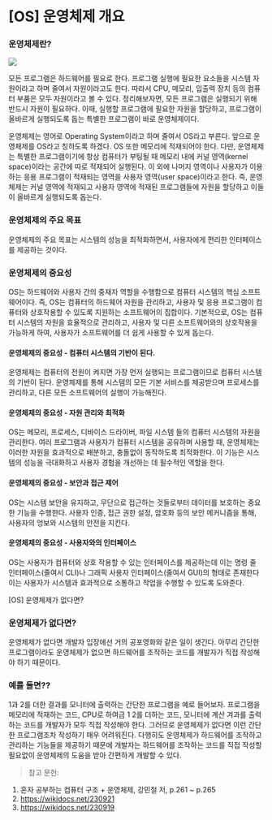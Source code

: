 # [OS] 운영체제 개요

### 운영체제란?

![](https://velog.velcdn.com/images/chrios99/post/cc1e4f9c-1bb0-47ba-9e60-54caa40bc920/image.png)

모든 프로그램은 하드웨어를 필요로 한다. 프로그램 실행에 필요한 요소들을 시스템 자원이라고 하며 줄여서 자원이라고도 한다. 따라서 CPU, 메모리, 입출력 장치 등의 컴퓨터 부품은 모두 자원이라고 볼 수 있다. 정리해보자면, 모든 프로그램은 실행되기 위해 반드시 자원이 필요하다. 이때, 실행할 프로그램에 필요한 자원을 할당하고, 프로그램이 올바르게 실행되도록 돕는 특별한 프로그램이 바로 운영체제이다.

운영체제는 영어로 Operating System이라고 하며 줄여서 OS라고 부른다. 앞으로 운영체제를 OS라고 칭하도록 하겠다. OS 또한 메모리에 적재되어야 한다. 다만, 운영체제는 특별한 프로그램이기에 항상 컴퓨터가 부팅될 때 메모리 내에 커널 영역(kernel space)이라는 공간에 따로 적재되어 실행된다. 이 외에 나머지 영역이나 사용자가 이용하는 응용 프로그램이 적재되는 영역을 사용자 영역(user space)이라고 한다. 즉, 운영체제는 커널 영역에 적재되고 사용자 영역에 적재된 프로그램들에 자원을 할당하고 이들이 올바르게 실행되도록 돕는다.

### 운영체제의 주요 목표
운영체제의 주요 목표는 시스템의 성능을 최적화하면서, 사용자에게 편리한 인터페이스를 제공하는 것이다.

### 운영체제의 중요성
OS는 하드웨어와 사용자 간의 중재자 역할을 수행함으로 컴퓨터 시스템의 핵심 소프트웨어이다. 즉, OS는 컴퓨터의 하드웨어 자원을 관리하고, 사용자 및 응용 프로그램이 컴퓨터와 상호작용할 수 있도록 지원하는 소프트웨어의 집합이다. 기본적으로, OS는 컴퓨터 시스템의 자원을 효율적으로 관리하고, 사용자 및 다른 소프트웨어와의 상호작용을 가능하게 하여, 사용자가 소프트웨어를 더 쉽게 사용할 수 있게 돕는다.

#### 운영체제의 중요성 - 컴퓨터 시스템의 기반이 된다.
운영체제는 컴퓨터의 전원이 켜지면 가장 먼저 실행되는 프로그램이므로 컴퓨터 시스템의 기반이 된다. 운영체제를 통해 시스템의 모든 기본 서비스를 제공받으며 프로세스를 관리하고, 다른 모든 소프트웨어의 실행이 가능해진다.

#### 운영체제의 중요성 - 자원 관리와 최적화
OS는 메모리, 프로세스, 디바이스 드라이버, 파일 시스템 들의 컴퓨터 시스템의 자원을 관리한다. 여러 프로그램과 사용자가 컴퓨터 시스템을 공유하며 사용할 때, 운영체제는 이러한 자원을 효과적으로 배분하고, 충돌없이 동작하도록 최적화한다. 이 기능은 시스템의 성능을 극대화하고 사용자 경험을 개선하는 데 필수적인 역할을 한다.

#### 운영체제의 중요성 - 보안과 접근 제어
OS는 시스템 보안을 유지하고, 무단으로 접근하는 것들로부터 데이터를 보호하는 중요한 기능을 수행한다. 사용자 인증, 접근 권한 설정, 암호화 등의 보안 메커니즘을 통해, 사용자의 엉보와 시스템의 안전을 지킨다.

#### 운영체제의 중요성 - 사용자와의 인터페이스
OS는 사용자가 컴퓨터와 상호 작용할 수 있는 인터페이스를 제공하는데 이는 명령 줄 인터페이스(줄여서 CLI)나 그래픽 사용자 인터페이스(줄여서 GUI)의 형태로 존재한다 이는 사용자가 시스템과 효과적으로 소통하고 작업을 수행할 수 있도록 도와준다.

[OS] 운영체제가 없다면?
### 운영체제가 없다면?
운영체제가 없다면 개발자 입장에선 거의 공포영화와 같은 일이 생긴다. 아무리 간단한 프로그램이라도 운영체제가 없으면 하드웨어를 조작하는 코드를 개발자가 직접 작성해야 하기 때문이다.

### 예를 들면??
1과 2를 더한 결과를 모니터에 출력하는 간단한 프로그램을 예로 들어보자. 프로그램을 메모리에 적재하는 코드, CPU로 하여금 1 2를 더하는 코드, 모니터에 계산 겨과를 출력하는 코드를 개발자가 모두 직접 작성해야 한다. 그러므로 운영체제가 없다면 이런 간단한 프로그램조차 작성하기 매우 어려워진다.
다행히도 운영체제가 하드웨어를 조작하고 관리하는 기능들을 제공하기 때문에 개발자는 하드웨어를 조작하는 코드를 직접 작성할 필요없이 운영체제의 도움을 받아 간편하게 개발할 수 있다.

> 참고 문헌:
1. 혼자 공부하는 컴퓨터 구조 + 운영체제, 강민철 저, p.261 ~ p.265
2. https://wikidocs.net/230921
3. https://wikidocs.net/230919